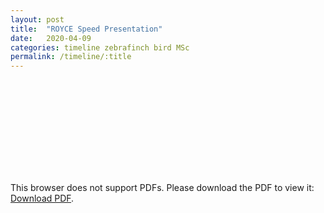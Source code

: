 ```yaml
---
layout: post
title:  "ROYCE Speed Presentation"
date:   2020-04-09
categories: timeline zebrafinch bird MSc
permalink: /timeline/:title
---
```

<object data="https://prateeksahu.com/RoyceFYRP.pdf" type="application/pdf" width="700px" height="700px">
    <embed src="https://prateeksahu.com/RoyceFYRP.pdf">
        <p>This browser does not support PDFs. Please download the PDF to view it: <a href="https://prateeksahu.com/RoyceFYRP.pdf">Download PDF</a>.</p>
    </embed>
</object>

